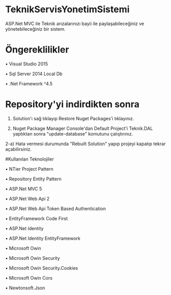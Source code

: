 # TeknikServisYonetimSistemi

ASP.Net MVC ile Teknik arızalarınızı bayii ile paylaşabileceğiniz ve yönetebileceğiniz bir sistem.

# Öngereklilikler

•	Visual Studio 2015

•	Sql Server 2014 Local Db

•	.Net Framework ^4.5


# Repository'yi indirdikten sonra

1)	Solution'ı sağ tıklayıp Restore Nuget Packages'i tıklayınız.

2)	 Nuget Package Manager Console'dan Default Project'i Teknik.DAL yaptıktan sonra "update-database" komutunu çalıştırınız.

 2-a) Hata vermesi durumunda "Rebuilt Solution" yapıp projeyi kapatıp tekrar açabilirsiniz.
 

#Kullanılan Teknolojiler

•	NTier Project Pattern

•	Repository Entity Pattern

•	ASP.Net MVC 5

•	ASP.Net Web Api 2

•	ASP.Net Web Api Token Based Authentication

•	EntityFramework Code First

•	ASP.Net Identity

•	ASP.Net Identity EntityFramework

•	Microsoft Owin

•	Microsoft Owin Security

•	Microsoft Owin Security.Cookies

•	Microsoft Owin Cors

•	Newtonsoft.Json

